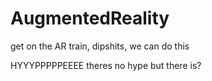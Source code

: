 # AugmentedReality

get on the AR train, dipshits, we can do this



HYYYPPPPPEEEE
theres no hype but there is?
